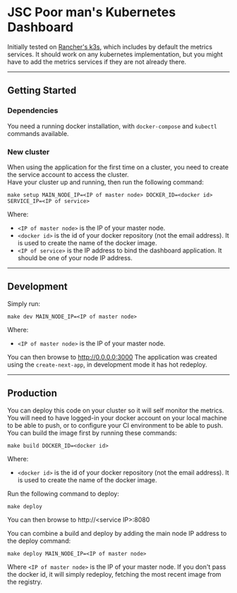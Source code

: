 # JSC Poor man's Kubernetes Dashboard

Initially tested on [Rancher's k3s](https://rancher.com/products/k3s), which includes by default the metrics services. It should work on any kubernetes implementation, but you might have to add the metrics services if they are not already there.

---
## Getting Started
### Dependencies

You need a running docker installation, with `docker-compose`  and `kubectl` commands available.

### New cluster

When using the application for the first time on a cluster, you need to create the service account to access the cluster.  
Have your cluster up and running, then run the following command:
```
make setup MAIN_NODE_IP=<IP of master node> DOCKER_ID=<docker id> SERVICE_IP=<IP of service>
```
Where:
- `<IP of master node>` is the IP of your master node.
- `<docker id>` is the id of your docker repository (not the email address). It is used to create the name of the docker image.
- `<IP of service>` is the IP address to bind the dashboard application. It should be one of your node IP address.

---
## Development

Simply run:
```
make dev MAIN_NODE_IP=<IP of master node>
```
Where:
- `<IP of master node>` is the IP of your master node.

You can then browse to http://0.0.0.0:3000
The application was created using the `create-next-app`, in development mode it has hot redeploy.

---
## Production

You can deploy this code on your cluster so it will self monitor the metrics.  
You will need to have logged-in your docker account on your local machine to be able to push, or to configure your CI environment to be able to push. You can build the image first by running these commands:
```
make build DOCKER_ID=<docker id>
```
Where:
- `<docker id>` is the id of your docker repository (not the email address). It is used to create the name of the docker image.

Run the following command to deploy:
```
make deploy
```

You can then browse to http://&lt;service IP&gt;:8080

You can combine a build and deploy by adding the main node IP address to the deploy command:
```
make deploy MAIN_NODE_IP=<IP of master node>
```
Where `<IP of master node>` is the IP of your master node. If you don't pass the docker id, it will simply redeploy, fetching the most recent image from the registry.
